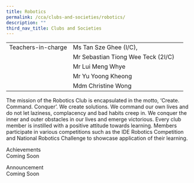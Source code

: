 ```yaml
---
title: Robotics
permalink: /cca/clubs-and-societies/robotics/
description: ""
third_nav_title: Clubs and Societies
---
```

|  	|  	|  	|			
|---	|---	|---	|			
|  	Teachers-in-charge 	|  	Ms Tan Sze Ghee (I/C), 	|  		|  
|  		|  	Mr Sebastian Tiong Wee Teck (2I/C)	|  		|  
|  		|  	Mr Lui Meng Whye	|  		|  
|  		|  	Mr Yu Yoong Kheong	|  		|  
|  		|  	Mdm Christine Wong	|  		|  



The mission of the Robotics Club is encapsulated in the motto, ‘Create. Command. Conquer’. We create solutions. We command our own lives and do not let laziness, complacency and bad habits creep in. We conquer the inner and outer obstacles in our lives and emerge victorious. Every club member is instilled with a positive attitude towards learning. Members participate in various competitions such as the IDE Robotics Competition and National Robotics Challenge to showcase application of their learning.

Achievements
<br>Coming Soon

Announcement 
<br>Coming Soon